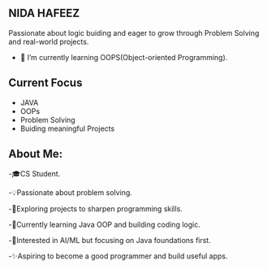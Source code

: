 ## NIDA HAFEEZ 

Passionate about logic buiding and eager to grow through Problem Solving and real-world projects.
- 🔭 I’m currently learning OOPS(Object-oriented Programming).

## Current Focus
- JAVA
- OOPs
- Problem Solving
- Buiding meaningful Projects

## About Me: 
-🎓CS Student.

-💡Passionate about problem solving.

-🚀Exploring projects to sharpen programming skills.

-🌱Currently learning Java OOP and building coding logic.

-🤖Interested in AI/ML but focusing on Java foundations first.

-✨Aspiring to become a good programmer and build useful apps.
